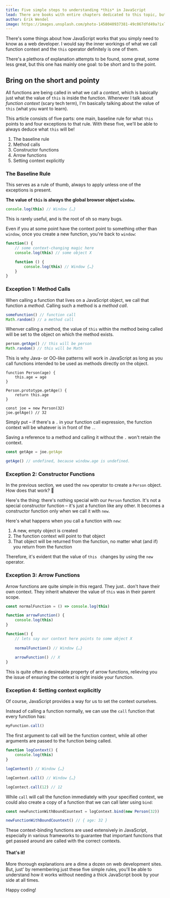 ```yaml
---
title: Five simple steps to understanding *this* in JavaScript
lead: There are books with entire chapters dedicated to this topic, but this article will give you the crash course you might actually remember.
author: Erik Wendel
image: https://images.unsplash.com/photo-1458040937381-49c067dfd49a?ixlib=rb-1.2.1&ixid=eyJhcHBfaWQiOjEyMDd9&auto=format&fit=crop&w=2250&q=80
---
```


There's some things about how JavaScript works that you simply need to know as a web developer. I would say the inner workings of what we call function context and the `this` operator definitely is one of them.

There's a plethora of explanation attempts to be found, some great, some less great, but this one has mainly one goal: to be short and to the point.

## Bring on the short and pointy

All functions are being called in what we call a *context*, which is basically just what the value of `this` is inside the function. Whenever I talk about *function context* (scary tech term), I'm basically talking about the value of `this` (what you want to learn).

This article consists of five parts: one main, baseline rule for what `this` points to and four exceptions to that rule. With these five, we'll be able to always deduce what `this` will be!

1. The baseline rule
2. Method calls
3. Constructor functions
4. Arrow functions
5. Setting context explicitly

### The Baseline Rule

This serves as a rule of thumb, always to apply unless one of the exceptions is present.

**The value of `this` is always the global browser object `window`.**

```js
console.log(this) // Window {…}
```

This is rarely useful, and is the root of oh so many bugs.

Even if you at some point have the context point to something other than `window`, once you create a new function, you're back to `window`:

```js
function() {
    // some context-changing magic here
    console.log(this) // some object X

    function () {
        console.log(this) // Window {…}
    }
}
```

### Exception 1: Method Calls

When calling a function that lives on a JavaScript object, we call that function a _method_. Calling such a method is a _method call_.


```js
someFunction() // function call
Math.random() // a method call
```

Whenver calling a method, the value of `this` within the method being called will be set to the object on which the method exists.

```js
person.getAge() // this will be person
Math.random() // this will be Math
```

This is why Java- or OO-like patterns will work in JavaScript as long as you call functions intended to be used as methods directly on the object.

```
function Person(age) {
    this.age = age
}

Person.prototype.getAge() {
    return this.age
}

const joe = new Person(32)
joe.getAge() // 32
```

Simply put – if there's a `.` in your function call expression, the function context will be whatever is in front of the `.`.

Saving a reference to a method and calling it without the `.` won't retain the context.

```js
const getAge = joe.getAge

getAge() // undefined, because window.age is undefined.
```


### Exception 2: Constructor Functions

In the previous section, we used the `new` operator to create a `Person` object. How does that work? 🤔

Here's the thing: there's nothing special with our `Person` function. It's not a special constructor function – it's just a function like any other. It becomes a constructor function only when we call it with `new`.


Here's what happens when you call a function with `new`:

1. A new, empty object is created
2. The function context will point to that object
3. That object will be returned from the function, no matter what (and if) you return from the function

Therefore, it's evident that the value of `this ` changes by using the `new` operator.

### Exception 3: Arrow Functions

Arrow functions are quite simple in this regard. They just.. don't have their own context. They inherit whatever the value of `this` was in their parent scope.

```js
const normalFunction = () => console.log(this)

function arrowFunction() {
    console.log(this)
}

function() {
    // lets say our context here points to some object X
    
    normalFunction() // Window {…}
    
    arrowFunction() // X
}
```

This is quite often a desireable property of arrow functions, relieving you the issue of ensuring the context is right inside your function.

### Exception 4: Setting context explicitly

Of course, JavaScript provides a way for us to set the context ourselves.

Instead of calling a function normally, we can use the `call` function that every function has:

```js
myFunction.call() 
```

The first argument to call will be the function context, while all other arguments are passed to the function being called.

```js
function logContext() {
    console.log(this)
}

logContext() // Window {…}

logContext.call() // Window {…}

logContect.call(12) // 12
```

While `call` will call the function immediately with your specified context, we could also create a copy of a function that we can call later using `bind`:

```js
const newFunctionWithBoundCountext = logContext.bind(new Person(32))

newFunctionWithBoundCountext() // { age: 32 }
```

These context-binding functions are used extensively in JavaScript, especially in various frameworks to guarantee that important functions that get passed around are called with the correct contexts.

#### That's it!

More thorough explanations are a dime a dozen on web development sites. But, just' by remembering just these five simple rules, you'll be able to understand how it works without needing a thick JavaScript book by your side at all times.

Happy coding!



































